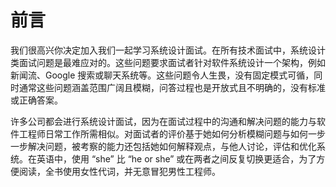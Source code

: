 # 前言

我们很高兴你决定加入我们一起学习系统设计面试。在所有技术面试中，系统设计类面试问题是最难应对的。这些问题要求面试者针对软件系统设计一个架构，例如新闻流、Google 搜索或聊天系统等。这些问题令人生畏，没有固定模式可循，同时通常这些问题涵盖范围广阔且模糊，问答过程也是开放式且不明确的，没有标准或正确答案。

许多公司都会进行系统设计面试，因为在面试过程中的沟通和解决问题的能力与软件工程师日常工作所需相似。对面试者的评价基于她如何分析模糊问题与如何一步一步解决问题，被考察的能力还包括她如何解释观点，与他人讨论，评估和优化系统。在英语中，使用 “she” 比 “he or she” 或在两者之间反复切换更适合，为了方便阅读，全书使用女性代词，并无意冒犯男性工程师。

